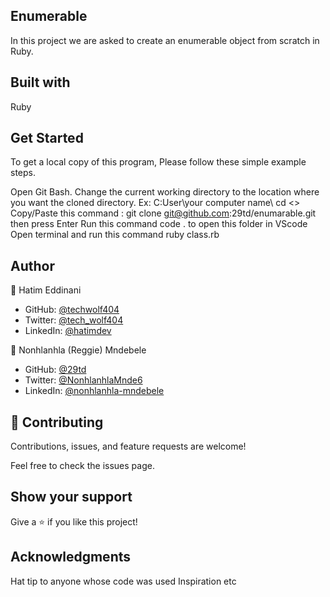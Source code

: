## Enumerable
In this project we are asked to create an enumerable object from scratch in Ruby.

## Built with
Ruby

## Get Started
To get a local copy of this program, Please follow these simple example steps.

Open Git Bash.
Change the current working directory to the location where you want the cloned directory. Ex: C:User\your computer name\ cd <<your folder you want to clone to>>
Copy/Paste this command : git clone git@github.com:29td/enumarable.git
then press Enter
Run this command code . to open this folder in VScode
Open terminal and run this command ruby class.rb

## Author

👤 Hatim Eddinani

- GitHub: [@techwolf404](https://github.com/techwolf404)
- Twitter: [@tech_wolf404](https://twitter.com/tech_wolf404)
- LinkedIn: [@hatimdev](https://www.linkedin.com/in/hatimdev/)

👤 Nonhlanhla (Reggie) Mndebele

- GitHub: [@29td](https://github.com/29td)
- Twitter: [@NonhlanhlaMnde6](https://twitter.com/NonhlanhlaMnde6)
- LinkedIn: [@nonhlanhla-mndebele](https://www.linkedin.com/innonhlanhla-mndebele/)

## 🤝 Contributing
Contributions, issues, and feature requests are welcome!

Feel free to check the issues page.

## Show your support
Give a ⭐️ if you like this project!

## Acknowledgments
Hat tip to anyone whose code was used
Inspiration
etc